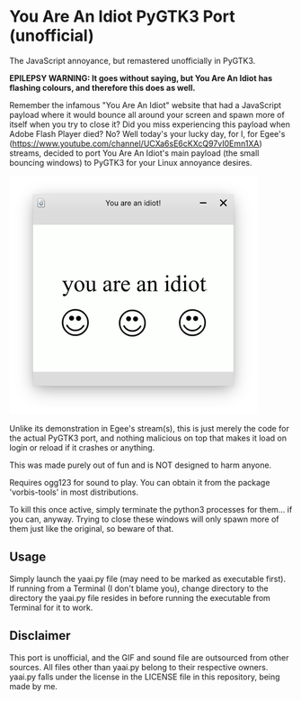 # You Are An Idiot PyGTK3 Port (unofficial)
The JavaScript annoyance, but remastered unofficially in PyGTK3.

<b>EPILEPSY WARNING: It goes without saying, but You Are An Idiot has flashing colours, and therefore this does as well.</b>

Remember the infamous "You Are An Idiot" website that had a JavaScript payload where it would bounce all around your screen and spawn more of itself when you try to close it? Did you miss experiencing this payload when Adobe Flash Player died? No? Well today's your lucky day, for I, for Egee's (https://www.youtube.com/channel/UCXa6sE6cKXcQ97vI0Emn1XA) streams, decided to port You Are An Idiot's main payload (the small bouncing windows) to PyGTK3 for your Linux annoyance desires.

![The port in action](https://github.com/dominichayesferen/YouAreAnIdiot-PyGTK3/raw/main/preview.png)

Unlike its demonstration in Egee's stream(s), this is just merely the code for the actual PyGTK3 port, and nothing malicious on top that makes it load on login or reload if it crashes or anything.

This was made purely out of fun and is NOT designed to harm anyone.

Requires ogg123 for sound to play. You can obtain it from the package 'vorbis-tools' in most distributions.

To kill this once active, simply terminate the python3 processes for them... if you can, anyway. Trying to close these windows will only spawn more of them just like the original, so beware of that.


<h2>Usage</h2>
Simply launch the yaai.py file (may need to be marked as executable first). If running from a Terminal (I don't blame you), change directory to the directory the yaai.py file resides in before running the executable from Terminal for it to work.


<h2>Disclaimer</h2>
This port is unofficial, and the GIF and sound file are outsourced from other sources. All files other than yaai.py belong to their respective owners. yaai.py falls under the license in the LICENSE file in this repository, being made by me.
